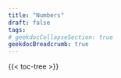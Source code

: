 ```yaml
---
title: "Numbers"
draft: false
tags:
# geekdocCollapseSection: true
geekdocBreadcrumb: true
---
```


{{< toc-tree >}}

